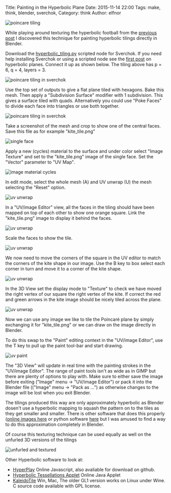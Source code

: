 Title: Painting in the Hyperbolic Plane
Date: 2015-11-14 22:00
Tags: make, think, blender, sverchok, 
Category: think
Author: elfnor

![poincare tiling](/images/poincare_drawing.png)

While playing around texturing the hyperbolic football from the [previous post]({filename}hyperbolic_tilings.md) I discovered this technique for painting hyperbolic tilings directly in Blender.

Download the [hyperbolic_tiling.py](https://github.com/elfnor/hyperbolic_coral) scripted node for Sverchok. If you need help installing Sverchok or using a scripted node see the [first post]({filename}hyperbolic_planes.md) on hyperbolic planes. Connect it up as shown below. The tiling above has p = 6, q = 4, layers = 3.

![poincare tiling in sverchok](/images/poincare_6-4.png)

Use the top set of outputs to give a flat plane tiled with hexagons. Bake this mesh. Then apply a "Subdivision Surface" modifier with 1 subdivision. This gives a surface tiled with quads. Alternatively you could use "Poke Faces" to divide each face into triangles or use both together. 

![poincare tiling in sverchok](/images/poincare_6-4-kites.png)

Take a screenshot of the mesh and crop to show one of the central faces. Save this file as for example "kite_tile.png"

![single face](/images/kite_tile.png)

Apply a new (cycles) material to the surface and under color select "Image Texture" and set to the "kite_tile.png" image of the single face. Set the "Vector" parameter to "UV Map".

![image material cycles](/images/image_material.png)

In edit mode, select the whole mesh (A) and UV unwrap (U) the mesh selecting the "Reset" option.

![uv unwrap](/images/uv_unwrap.png)

In a "UV/image Editor" view, all the faces in the tiling should have been mapped on top of each other to show one orange square. Link the "kite_tile.png" image to display it behind the faces. 

![uv unwrap](/images/uv_image_map.png)

Scale the faces to show the tile.

![uv unwrap](/images/uv_image_map_02.png)

We now need to move the corners of the square in the UV editor to match the corners of the kite shape in our image.  Use the B key to box select each corner in turn and move it to a corner of the kite shape.

![uv unwrap](/images/uv_image_map3.png)

In the 3D View set the display mode to "Texture" to check we have moved the right vertex of our square the right vertex of the kite. If correct the red and green arrows in the kite image should be nicely tiled across the plane.

![uv unwrap](/images/tiled_arrows.png)

Now we can use any image we like to tile the Poincaré plane by simply exchanging it for "kite_tile.png" or we can draw on the image directly in Blender. 

To do this swap to the "Paint" editing context in the "UV/image Editor", use the T key to pull up the paint tool-bar and start drawing.

![uv paint](/images/uv_paint.png)

The "3D View" will update in real time with the painting strokes in the "UV/image Editor". The range of paint tools isn't as wide as in GIMP but there are plenty of options to play with. Make sure to either save the image before exiting ("Image" menu -> "UV/image Editor") or pack it into the Blender file (("Image" menu -> "Pack as ...") as otherwise changes to the image will be lost when you exit Blender. 

The tilings produced this way are only approximately hyperbolic as Blender dosen't use a hyperbolic mapping to squash the pattern on to the tiles as they get smaller and smaller. There is other software that does this properly ([online images here](http://www.malinc.se/m/ImageTiling.php) or python software [here](https://github.com/b5strbal/Escher) but I was amused to find a way to do this approximation completely in Blender.

Of course this texturing technique can be used equally as well on the unfurled 3D versions of the tilings

![unfurled and textured](/images/uv_map_64_06_unfurl_013.png)


Other Hyperbolic software to look at:

*  [HyperPlay](http://timhutton.github.io/hyperplay/) Online Javascript, also avaliable for download on github.  
*  [Hyperbolic Tessellations Applet](http://www.plunk.org/~hatch/HyperbolicApplet/) Online Java Applet  
*  [KaleidoTile](http://www.geometrygames.org/KaleidoTile/index.html) Win, Mac, The older GL1 version works on Linux under Wine.  C source code available with GPL license.



